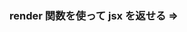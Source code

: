 #

### render 関数を使って jsx を返せる => <template>を使わず書ける

`<template>` を使わないので `.vue` でなく `.js` で書くこともできます

```js:todo.js
export default {
  render(h) {
    return <div>Todo</div>
  }
}
```

なお、`.js` の場合 `<style>` タグでスタイルをコンポーネントに紐付けることはできません。
css module などで別途実装する必要があります。

###
